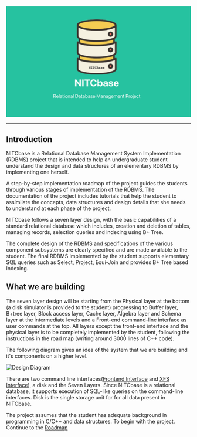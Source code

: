 ![Nitcbase Intro Pic](../../static/img/IntroPicNitcbase.png)

---
## Introduction
NITCbase is a Relational Database Management System Implementation (RDBMS) project that is intended to help an undergraduate student understand the design and data structures of an elementary RDBMS by implementing one herself.

A step-by-step implementation roadmap of the project guides the students through various stages of implementation of the RDBMS. The documentation of the project includes tutorials that help the student to assimilate the concepts, data structures and design details that she needs to understand at each phase of the project.

NITCbase follows a seven layer design, with the basic capabilities of a standard relational database which includes, creation and deletion of tables, managing records, selection queries and indexing using B+ Tree.

The complete design of the RDBMS and specifications of the various component subsystems are clearly specified and are made available to the student.   The final RDBMS implemented by the student supports elementary SQL queries such as Select, Project, Equi-Join and provides B+ Tree based Indexing.

## What we are building

The seven layer design will be starting from the Physical layer at the bottom (a disk simulator is provided to the student) progressing to Buffer layer, B+tree layer, Block access layer, Cache layer, Algebra layer and Schema layer at the intermediate levels and a Front-end command-line interface as user commands at the top. All layers except the front-end interface and the physical layer is to be completely implemented by the student, following the instructions in the road map (writing around 3000 lines of C++ code).

The following diagram gives an idea of the system that we are building and it's components on a higher level.

![Design Diagram](../../static/img/overall-design.png)

There are two command line interfaces([Frontend Interface](/docs/Frontend%20User%20Interface/introduction) and [XFS Interface](/docs/XFS%20Interface/introduction)), a disk and the Seven Layers. Since NITCbase is a relational database, it supports execution of SQL-like queries on the command-line interfaces. Disk is the single storage unit for for all data present in NITCbase. 

The project assumes that the student has adequate background in programming in C/C++ and data structures.
To begin with the project. Continue to the [Roadmap](/docs/Roadmap/introduction)